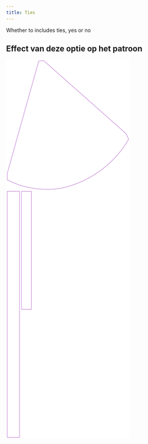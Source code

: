 ```yaml
---
title: Ties
---
```


Whether to includes ties, yes or no


## Effect van deze optie op het patroon
![Deze afbeelding toont het effect van deze optie door meerdere varianten die een andere waarde hebben voor deze optie te vervangen](bee_ties_sample.svg "Effect van deze optie op het patroon")